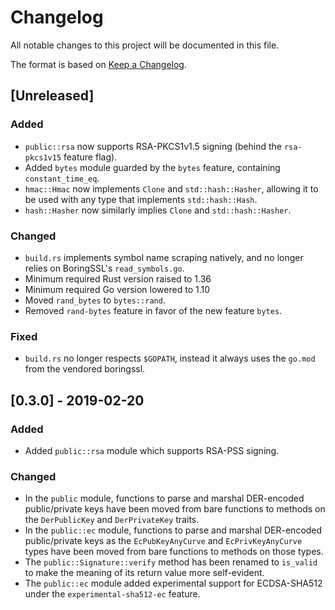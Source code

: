 <!-- Copyright 2018 Google LLC

Use of this source code is governed by an MIT-style
license that can be found in the LICENSE file or at
https://opensource.org/licenses/MIT. -->

# Changelog

All notable changes to this project will be documented in this file.

The format is based on [Keep a Changelog](http://keepachangelog.com/en/1.0.0/).

## [Unreleased]

### Added
- `public::rsa` now supports RSA-PKCS1v1.5 signing (behind the `rsa-pkcs1v15`
  feature flag).
- Added `bytes` module guarded by the `bytes` feature, containing
  `constant_time_eq`.
- `hmac::Hmac` now implements `Clone` and `std::hash::Hasher`, allowing it to be
  used with any type that implements `std::hash::Hash`.
- `hash::Hasher` now similarly implies `Clone` and `std::hash::Hasher`.

### Changed
- `build.rs` implements symbol name scraping natively, and no longer relies on
  BoringSSL's `read_symbols.go`.
- Minimum required Rust version raised to 1.36
- Minimum required Go version lowered to 1.10
- Moved `rand_bytes` to `bytes::rand`.
- Removed `rand-bytes` feature in favor of the new feature `bytes`.

### Fixed
- `build.rs` no longer respects `$GOPATH`, instead it always uses the
  `go.mod` from the vendored boringssl.

## [0.3.0] - 2019-02-20

### Added
- Added `public::rsa` module which supports RSA-PSS signing.

### Changed
- In the `public` module, functions to parse and marshal DER-encoded
  public/private keys have been moved from bare functions to methods on the
  `DerPublicKey` and `DerPrivateKey` traits.
- In the `public::ec` module, functions to parse and marshal DER-encoded
  public/private keys as the `EcPubKeyAnyCurve` and `EcPrivKeyAnyCurve` types
  have been moved from bare functions to methods on those types.
- The `public::Signature::verify` method has been renamed to `is_valid` to make
  the meaning of its return value more self-evident.
- The `public::ec` module added experimental support for ECDSA-SHA512 under the
  `experimental-sha512-ec` feature.
